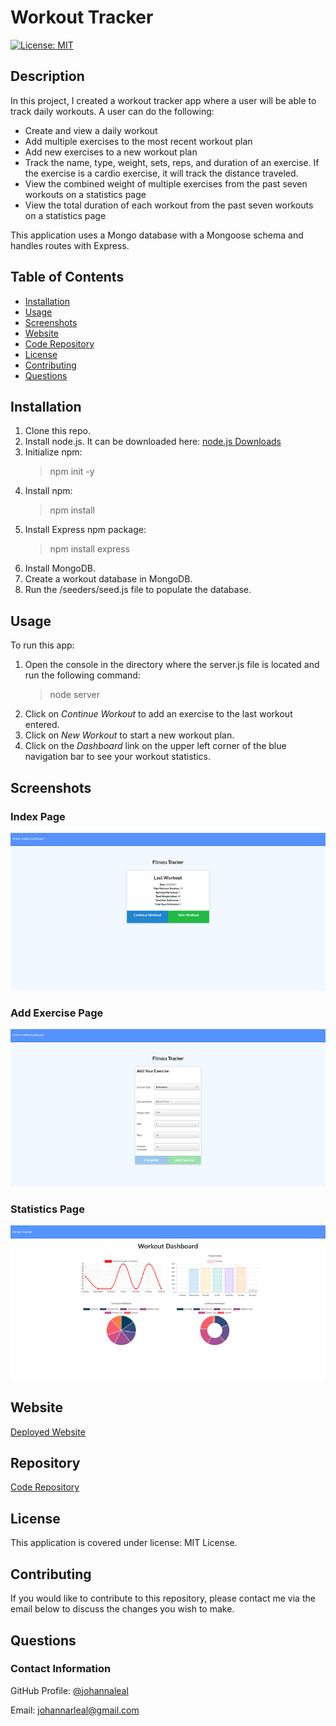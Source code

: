 # Workout Tracker

[![License: MIT](https://img.shields.io/badge/License-MIT-yellow.svg)](https://opensource.org/licenses/MIT)

## Description

In this project, I created a workout tracker app where a user will be able to track daily workouts. A user can do the following:

* Create and view a daily workout
* Add multiple exercises to the most recent workout plan
* Add new exercises to a new workout plan
* Track the name, type, weight, sets, reps, and duration of an exercise. If the exercise is a cardio exercise, it will track the distance traveled.
* View the combined weight of multiple exercises from the past seven workouts on a statistics page
* View the total duration of each workout from the past seven workouts on a statistics page

This application uses a Mongo database with a Mongoose schema and handles routes with Express.

## Table of Contents

* [Installation](#installation)
* [Usage](#usage)
* [Screenshots](#screenshots)
* [Website](#website)
* [Code Repository](#repository)
* [License](#license)
* [Contributing](#contributing)
* [Questions](#questions)

## Installation

1. Clone this repo.
2. Install node.js. It can be downloaded here: [node.js Downloads](https://nodejs.org/en/download/)
3. Initialize npm:
    >npm init -y
4. Install npm:
    >npm install
5. Install Express npm package:
    >npm install express
6. Install MongoDB.
7. Create a workout database in MongoDB.
8. Run the /seeders/seed.js file to populate the database.

## Usage

To run this app:

1. Open the console in the directory where the server.js file is located and run the following command:
    >node server
2. Click on _Continue Workout_ to add an exercise to the last workout entered.
3. Click on _New Workout_ to start a new workout plan.
4. Click on the _Dashboard_ link on the upper left corner of the blue navigation bar to see your workout statistics.

## Screenshots

### Index Page

![Index Page](./assets/index.png)

### Add Exercise Page

![Add Exercise Page](./assets/add-exercise.png)

### Statistics Page

![Statistics Page](./assets/stats.png)

## Website

[Deployed Website](https://workout-tracker-johanna.herokuapp.com/)

## Repository

[Code Repository](https://github.com/johannaleal/workout-tracker)

## License

This application is covered under license: MIT License.

## Contributing

If you would like to contribute to this repository, please contact me via the email below to discuss the changes you wish to make.

## Questions

### Contact Information

GitHub Profile: [@johannaleal](http://github.com/johannaleal)

Email: <johannarleal@gmail.com>
